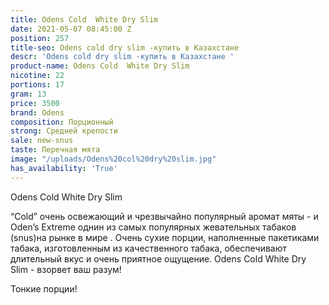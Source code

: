 ```yaml
---
title: Odens Cold  White Dry Slim
date: 2021-05-07 08:45:00 Z
position: 257
title-seo: Odens cold dry slim -купить в Казахстане
descr: 'Odens cold dry slim -купить в Казахстане '
product-name: Odens Cold  White Dry Slim
nicotine: 22
portions: 17
gram: 13
price: 3500
brand: Odens
composition: Порционный
strong: Средней крепости
sale: new-snus
taste: Перечная мята
image: "/uploads/Odens%20col%20dry%20slim.jpg"
has_availability: 'True'
---
```


Odens Cold  White Dry Slim 

“Cold” очень освежающий и чрезвычайно популярный аромат мяты - и Oden’s Extreme однин из самых популярных жевательных табаков (snus)на рынке в мире . Очень сухие порции, наполненные пакетиками табака, изготовленным из качественного табака, обеспечивают длительный вкус и очень приятное ощущение. Odens Cold  White Dry Slim - взорвет ваш разум!

Тонкие порции!